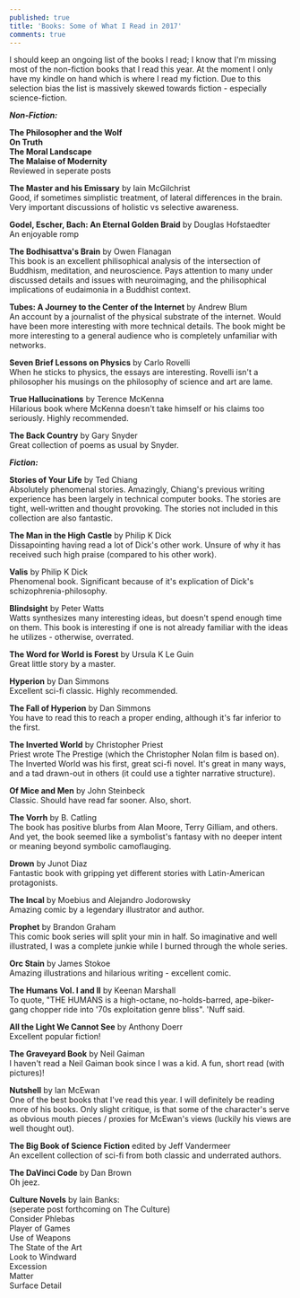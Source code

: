 ```yaml
---
published: true
title: 'Books: Some of What I Read in 2017'
comments: true
---
```

I should keep an ongoing list of the books I read; I know that I'm missing most of the non-fiction books that I read this year. At the moment I only have my kindle on hand which is where I read my fiction. Due to this selection bias the list is massively skewed towards fiction - especially science-fiction.

_**Non-Fiction:**_

**The Philosopher and the Wolf**  
**On Truth**  
**The Moral Landscape**  
**The Malaise of Modernity**  
Reviewed in seperate posts

**The Master and his Emissary** by Iain McGilchrist  
Good, if sometimes simplistic treatment, of lateral differences in the brain. Very important discussions of holistic vs selective awareness.

**Godel, Escher, Bach: An Eternal Golden Braid** by Douglas Hofstaedter  
An enjoyable romp

**The Bodhisattva's Brain** by Owen Flanagan  
This book is an excellent philisophical analysis of the intersection of Buddhism, meditation, and neuroscience. Pays attention to many under discussed details and issues with neuroimaging, and the philisophical implications of eudaimonia in a Buddhist context.

**Tubes: A Journey to the Center of the Internet** by Andrew Blum  
An account by a journalist of the physical substrate of the internet. Would have been more interesting with more technical details. The book might be more interesting to a general audience who is completely unfamiliar with networks.

**Seven Brief Lessons on Physics** by Carlo Rovelli  
When he sticks to physics, the essays are interesting. Rovelli isn't a philosopher his musings on the philosophy of science and art are lame.

**True Hallucinations** by Terence McKenna  
Hilarious book where McKenna doesn't take himself or his claims too seriously. Highly recommended.

**The Back Country** by Gary Snyder  
Great collection of poems as usual by Snyder.


_**Fiction:**_

**Stories of Your Life** by Ted Chiang  
Absolutely phenomenal stories. Amazingly, Chiang's previous writing experience has been largely in technical computer books. The stories are tight, well-written and thought provoking. The stories not included in this collection are also fantastic.

**The Man in the High Castle** by Philip K Dick  
Dissapointing having read a lot of Dick's other work. Unsure of why it has received such high praise (compared to his other work).

**Valis** by Philip K Dick  
Phenomenal book. Significant because of it's explication of Dick's schizophrenia-philosophy. 

**Blindsight** by Peter Watts  
Watts synthesizes many interesting ideas, but doesn't spend enough time on them. This book is interesting if one is not already familiar with the ideas he utilizes - otherwise, overrated.

**The Word for World is Forest** by Ursula K Le Guin  
Great little story by a master.

**Hyperion** by Dan Simmons  
Excellent sci-fi classic. Highly recommended.

**The Fall of Hyperion** by Dan Simmons  
You have to read this to reach a proper ending, although it's far inferior to the first.

**The Inverted World** by Christopher Priest  
Priest wrote The Prestige (which the Christopher Nolan film is based on). The Inverted World was his first, great sci-fi novel. It's great in many ways, and a tad drawn-out in others (it could use a tighter narrative structure).

**Of Mice and Men** by John Steinbeck  
Classic. Should have read far sooner. Also, short.

**The Vorrh** by B. Catling  
The book has positive blurbs from Alan Moore, Terry Gilliam, and others. And yet, the book seemed like a symbolist's fantasy with no deeper intent or meaning beyond symbolic camoflauging.

**Drown** by Junot Diaz  
Fantastic book with gripping yet different stories with Latin-American protagonists.

**The Incal** by Moebius and Alejandro Jodorowsky  
Amazing comic by a legendary illustrator and author.

**Prophet** by Brandon Graham  
This comic book series will split your min in half. So imaginative and well illustrated, I was a complete junkie while I burned through the whole series.

**Orc Stain** by James Stokoe  
Amazing illustrations and hilarious writing - excellent comic.

**The Humans Vol. I and II** by Keenan Marshall  
To quote, "THE HUMANS is a high-octane, no-holds-barred, ape-biker-gang chopper ride into '70s exploitation genre bliss". 'Nuff said.

**All the Light We Cannot See** by Anthony Doerr  
Excellent popular fiction!

**The Graveyard Book** by Neil Gaiman  
I haven't read a Neil Gaiman book since I was a kid. A fun, short read (with pictures)!

**Nutshell** by Ian McEwan  
One of the best books that I've read this year. I will definitely be reading more of his books. Only slight critique, is that some of the character's serve as obvious mouth pieces / proxies for McEwan's views (luckily his views are well thought out).

**The Big Book of Science Fiction** edited by Jeff Vandermeer  
An excellent collection of sci-fi from both classic and underrated authors.

**The DaVinci Code** by Dan Brown  
Oh jeez.

**Culture Novels** by Iain Banks:  
(seperate post forthcoming on The Culture)  
Consider Phlebas  
Player of Games  
Use of Weapons  
The State of the Art  
Look to Windward  
Excession  
Matter  
Surface Detail  